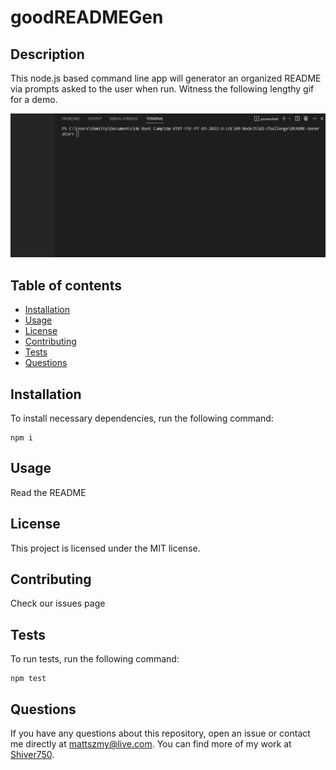 
# goodREADMEGen

## Description
This node.js based command line app will generator an organized README via prompts asked to the user when run. Witness the following lengthy gif for a demo.

![A really long gif](./assets/longREADME.gif)
## Table of contents
* [Installation](#installation)
* [Usage](#usage)
* [License](#license)
* [Contributing](#contributing)
* [Tests](#tests)
* [Questions](#questions)
        
## Installation
To install necessary dependencies, run the following command:
```
npm i
```
## Usage
Read the README
## License 
This project is licensed under the MIT license.
## Contributing
Check our issues page
## Tests
To run tests, run the following command:
```
npm test
```
## Questions
If you have any questions about this repository, open an issue or contact me directly at mattszmy@live.com. You can find more of my work at [Shiver750](https://github.com/Shiver750).